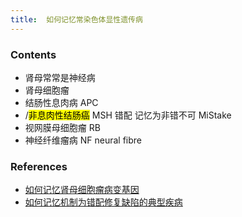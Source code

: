 ```yaml
---
title:  如何记忆常染色体显性遗传病
--- 
```


### Contents
-  肾母常常是神经病
- 肾母细胞瘤
- 结肠性息肉病 APC
- /<mark>非息肉性结肠癌</mark> MSH 错配 记忆为非错不可 MiStake
- 视网膜母细胞瘤 RB
- 神经纤维瘤病 NF neural fibre
### References
- [如何记忆肾母细胞瘤病变基因](/如何记忆肾母细胞瘤病变基因)
- [如何记忆机制为错配修复缺陷的典型疾病](/如何记忆机制为错配修复缺陷的典型疾病)
